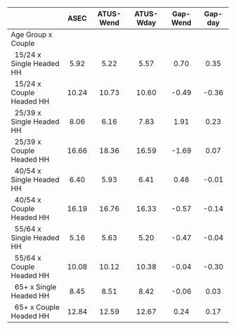 
|                      |         ASEC |    ATUS-Wend |    ATUS-Wday |     Gap-Wend |      Gap-day |
| -------------------- | :----------: | :----------: | :----------: | :----------: | :----------: |
| Age Group x Couple   |              |              |              |              |              |
| &nbsp;&nbsp;15/24 x Single Headed HH |         5.92 |         5.22 |         5.57 |         0.70 |         0.35 |
| &nbsp;&nbsp;15/24 x Couple Headed HH |        10.24 |        10.73 |        10.60 |        -0.49 |        -0.36 |
| &nbsp;&nbsp;25/39 x Single Headed HH |         8.06 |         6.16 |         7.83 |         1.91 |         0.23 |
| &nbsp;&nbsp;25/39 x Couple Headed HH |        16.66 |        18.36 |        16.59 |        -1.69 |         0.07 |
| &nbsp;&nbsp;40/54 x Single Headed HH |         6.40 |         5.93 |         6.41 |         0.48 |        -0.01 |
| &nbsp;&nbsp;40/54 x Couple Headed HH |        16.19 |        16.76 |        16.33 |        -0.57 |        -0.14 |
| &nbsp;&nbsp;55/64 x Single Headed HH |         5.16 |         5.63 |         5.20 |        -0.47 |        -0.04 |
| &nbsp;&nbsp;55/64 x Couple Headed HH |        10.08 |        10.12 |        10.38 |        -0.04 |        -0.30 |
| &nbsp;&nbsp;65+ x Single Headed HH |         8.45 |         8.51 |         8.42 |        -0.06 |         0.03 |
| &nbsp;&nbsp;65+ x Couple Headed HH |        12.84 |        12.59 |        12.67 |         0.24 |         0.17 |

